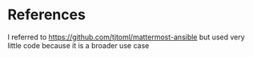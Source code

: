 # References

I referred to https://github.com/tjtoml/mattermost-ansible but used very little code because it is a broader use case
